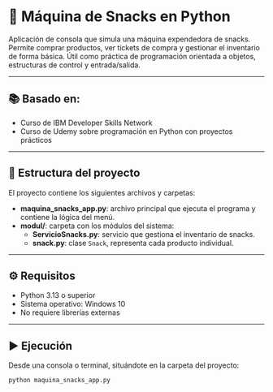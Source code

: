 # 🧃 Máquina de Snacks en Python

Aplicación de consola que simula una máquina expendedora de snacks. Permite comprar productos, ver tickets de compra y gestionar el inventario de forma básica. Útil como práctica de programación orientada a objetos, estructuras de control y entrada/salida.

---

## 📚 Basado en:

- Curso de IBM Developer Skills Network
- Curso de Udemy sobre programación en Python con proyectos prácticos

---

## 📂 Estructura del proyecto

El proyecto contiene los siguientes archivos y carpetas:

- **maquina_snacks_app.py**: archivo principal que ejecuta el programa y contiene la lógica del menú.
- **modul/**: carpeta con los módulos del sistema:
  - **ServicioSnacks.py**: servicio que gestiona el inventario de snacks.
  - **snack.py**: clase `Snack`, representa cada producto individual.

---

## ⚙️ Requisitos

- Python 3.13 o superior
- Sistema operativo: Windows 10
- No requiere librerías externas

---

## ▶️ Ejecución

Desde una consola o terminal, situándote en la carpeta del proyecto:

```bash
python maquina_snacks_app.py


